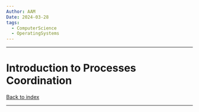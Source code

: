 ```yaml
---
Author: AAM
Date: 2024-03-28
tags:
  - ComputerScience
  - OperatingSystems
---
```

---
# Introduction to Processes Coordination

[Back to index](../OS.md)

---
